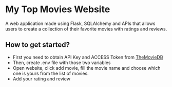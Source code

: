 # My Top Movies Website
A web application made using Flask, SQLAlchemy and APIs that allows users to create a collection of their favorite movies with ratings and reviews. 

## How to get started? 
+ First you need to obtain API Key and ACCESS Token from [TheMovieDB](https://developer.themoviedb.org/)
+ Then, create .env file with those two variables
+ Open website, click add movie, fill the movie name and choose which one is yours from the list of movies.
+ Add your rating and review

